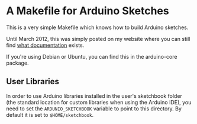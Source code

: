 # A Makefile for Arduino Sketches

This is a very simple Makefile which knows how to build Arduino sketches.

Until March 2012, this was simply posted on my website where you can
still find [what
documentation](http://mjo.tc/atelier/2009/02/arduino-cli.html
"Documentation") exists.

If you're using Debian or Ubuntu, you can find this in the arduino-core package.

## User Libraries

In order to use Arduino libraries installed in the user's sketchbook folder (the
standard location for custom libraries when using the Arduino IDE), you need to
set the `ARDUNIO_SKETCHBOOK` variable to point to this directory. By default it
is set to `$HOME/sketchbook`.
